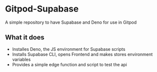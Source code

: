# Gitpod-Supabase

A simple repository to have Supabase and Deno for use in Gitpod

## What it does
* Installes Deno, the JS environment for Supabase scripts
* Installs Supabase CLI, opens Frontend and makes stores environment variables
* Provides a simple edge function and script to test the api

